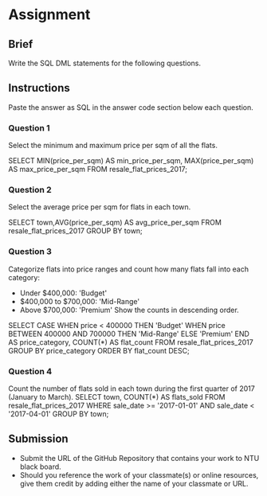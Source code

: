 # Assignment

## Brief

Write the SQL DML statements for the following questions.

## Instructions

Paste the answer as SQL in the answer code section below each question.

### Question 1

Select the minimum and maximum price per sqm of all the flats.

SELECT 
    MIN(price_per_sqm) AS min_price_per_sqm,
    MAX(price_per_sqm) AS max_price_per_sqm
FROM resale_flat_prices_2017;


### Question 2

Select the average price per sqm for flats in each town.

SELECT town,AVG(price_per_sqm) AS avg_price_per_sqm
FROM resale_flat_prices_2017
GROUP BY town;


### Question 3

Categorize flats into price ranges and count how many flats fall into each category:

- Under $400,000: 'Budget'
- $400,000 to $700,000: 'Mid-Range'
- Above $700,000: 'Premium'
  Show the counts in descending order.

SELECT 
CASE 
WHEN price < 400000 THEN 'Budget'
WHEN price BETWEEN 400000 AND 700000 THEN 'Mid-Range'
ELSE 'Premium'
END AS price_category,
    COUNT(*) AS flat_count
FROM resale_flat_prices_2017
GROUP BY price_category
ORDER BY flat_count DESC;

### Question 4

Count the number of flats sold in each town during the first quarter of 2017 (January to March).
SELECT 
    town,
    COUNT(*) AS flats_sold
FROM resale_flat_prices_2017
WHERE sale_date >= '2017-01-01' AND sale_date < '2017-04-01'
GROUP BY town;


## Submission

- Submit the URL of the GitHub Repository that contains your work to NTU black board.
- Should you reference the work of your classmate(s) or online resources, give them credit by adding either the name of your classmate or URL.
